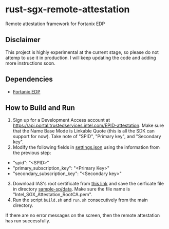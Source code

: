 # rust-sgx-remote-attestation
Remote attestation framework for Fortanix EDP
## Disclaimer
This project is highly experimental at the current stage, so please do not attemp to use it in production. I will keep updating the code and adding more instructions soon.
## Dependencies
- [Fortanix EDP](https://edp.fortanix.com/docs/installation/guide/)
## How to Build and Run
1. Sign up for a Development Access account at https://api.portal.trustedservices.intel.com/EPID-attestation. Make sure that the Name Base Mode is Linkable Quote (this is all the SDK can support for now). Take note of "SPID", "Primary key", and "Secondary key".
2. Modify the following fields in [settings.json](sample-sp/data/settings.json) using the information from the previous step:
  - "spid": "\<SPID\>"
  - "primary_subscription_key": "\<Primary Key\>"
  - "secondary_subscription_key": "\<Secondary key\>"
3. Download IAS's root certificate from [this link](https://certificates.trustedservices.intel.com/Intel_SGX_Attestation_RootCA.pem) and save the cerficate file in directory [sample-sp/data](sample-sp/data). Make sure the file name is "Intel_SGX_Attestation_RootCA.pem".
4. Run the script `build.sh` and `run.sh` consecutively from the main directory.

If there are no error messages on the screen, then the remote attestation has run successfully.
